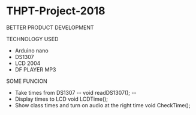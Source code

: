 # THPT-Project-2018 
BETTER PRODUCT DEVELOPMENT

TECHNOLOGY USED
 - Arduino nano
 - DS1307
 - LCD 2004
 - DF PLAYER MP3

SOME FUNCION
 - Take times from DS1307
 --
   void readDS1307();
 --
 - Display times to LCD
  void LCDTime();
  - Show class times and turn on audio at the right time
  void CheckTime();
